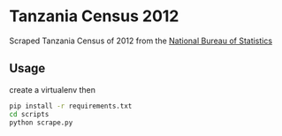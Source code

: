 Tanzania Census 2012
====================

Scraped Tanzania Census of 2012 from the [National Bureau of
Statistics](http://www.nbs.go.tz/sensa/index1.html)

Usage
-----

create a virtualenv then

```bash
pip install -r requirements.txt
cd scripts
python scrape.py
```
